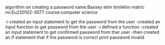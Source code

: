 algorithm on creating a password
name:Bassey etim timilehin
matric no:Eu220102-3077
course:computer science


-i created an input statement to get the password from the user
-created an input function to get password from the user
-i defined a function
-created an input statement to get confirmed password from ther user
-then created an if statement that if the password is correct print password invalid


